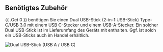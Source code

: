 ## Benötigtes Zubehör

{{ .Get 0 }} benötigen Sie einen Dual USB-Stick (2-in-1 USB-Stick) Type-C/USB 3.0 mit einem USB C-Stecker und einem USB-A-Stecker. Ein solcher Dual USB-Stick ist im Lieferumfang des Geräts mit enthalten. Ggf. ist solch ein USB-Sticks auch im Handel erhältlich.

![Dual USB-Stick (USB A / USB C)](/images/firmware/update/usb-dual-stick.svg)
